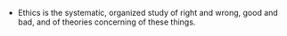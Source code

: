 - Ethics is the systematic, organized study of right and wrong, good and bad, and of theories concerning of these things.